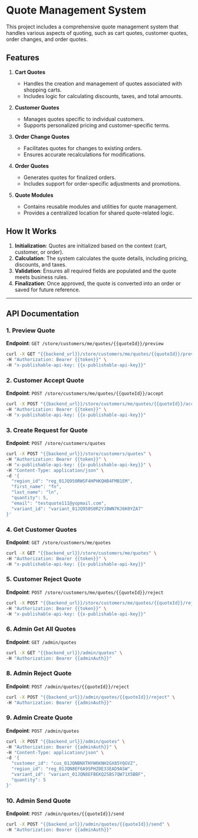 # Quote Management System

This project includes a comprehensive quote management system that handles various aspects of quoting, such as cart quotes, customer quotes, order changes, and order quotes.

## Features

1. **Cart Quotes**

   - Handles the creation and management of quotes associated with shopping carts.
   - Includes logic for calculating discounts, taxes, and total amounts.

2. **Customer Quotes**

   - Manages quotes specific to individual customers.
   - Supports personalized pricing and customer-specific terms.

3. **Order Change Quotes**

   - Facilitates quotes for changes to existing orders.
   - Ensures accurate recalculations for modifications.

4. **Order Quotes**

   - Generates quotes for finalized orders.
   - Includes support for order-specific adjustments and promotions.

5. **Quote Modules**
   - Contains reusable modules and utilities for quote management.
   - Provides a centralized location for shared quote-related logic.

## How It Works

1. **Initialization**: Quotes are initialized based on the context (cart, customer, or order).
2. **Calculation**: The system calculates the quote details, including pricing, discounts, and taxes.
3. **Validation**: Ensures all required fields are populated and the quote meets business rules.
4. **Finalization**: Once approved, the quote is converted into an order or saved for future reference.

---

## API Documentation

### 1. Preview Quote

**Endpoint**: `GET /store/customers/me/quotes/{{quoteId}}/preview`

```bash
curl -X GET "{{backend_url}}/store/customers/me/quotes/{{quoteId}}/preview" \
-H "Authorization: Bearer {{token}}" \
-H "x-publishable-api-key: {{x-publishable-api-key}}"
```

### 2. Customer Accept Quote

**Endpoint**: `POST /store/customers/me/quotes/{{quoteId}}/accept`

```bash
curl -X POST "{{backend_url}}/store/customers/me/quotes/{{quoteId}}/accept" \
-H "Authorization: Bearer {{token}}" \
-H "x-publishable-api-key: {{x-publishable-api-key}}"
```

### 3. Create Request for Quote

**Endpoint**: `POST /store/customers/quotes`

```bash
curl -X POST "{{backend_url}}/store/customers/quotes" \
-H "Authorization: Bearer {{token}}" \
-H "x-publishable-api-key: {{x-publishable-api-key}}" \
-H "Content-Type: application/json" \
-d '{
  "region_id": "reg_01JQ950RWSF4HPHKQHB4FMB1EM",
  "first_name": "fn",
  "last_name": "ln",
  "quantity": 5,
  "email": "testquote111@yopmail.com",
  "variant_id": "variant_01JQ950S0R2YJ8WN7KJ6K0YZA7"
}'
```

### 4. Get Customer Quotes

**Endpoint**: `GET /store/customers/me/quotes`

```bash
curl -X GET "{{backend_url}}/store/customers/me/quotes" \
-H "Authorization: Bearer {{token}}" \
-H "x-publishable-api-key: {{x-publishable-api-key}}"
```

### 5. Customer Reject Quote

**Endpoint**: `POST /store/customers/me/quotes/{{quoteId}}/reject`

```bash
curl -X POST "{{backend_url}}/store/customers/me/quotes/{{quoteId}}/reject" \
-H "Authorization: Bearer {{token}}" \
-H "x-publishable-api-key: {{x-publishable-api-key}}"
```

### 6. Admin Get All Quotes

**Endpoint**: `GET /admin/quotes`

```bash
curl -X GET "{{backend_url}}/admin/quotes" \
-H "Authorization: Bearer {{adminAuth}}"
```

### 8. Admin Reject Quote

**Endpoint**: `POST /admin/quotes/{{quoteId}}/reject`

```bash
curl -X POST "{{backend_url}}/admin/quotes/{{quoteId}}/reject" \
-H "Authorization: Bearer {{adminAuth}}"
```

### 9. Admin Create Quote

**Endpoint**: `POST /admin/quotes`

```bash
curl -X POST "{{backend_url}}/admin/quotes" \
-H "Authorization: Bearer {{adminAuth}}" \
-H "Content-Type: application/json" \
-d '{
  "customer_id": "cus_01JQNBNXTHYW6KNH2GX85YQGVZ",
  "region_id": "reg_01JQN8EF6A9SPHZ0E33EAD9ASW",
  "variant_id": "variant_01JQN8EFBEKQ25BS7QW71X5BBF",
  "quantity": 5
}'
```

### 10. Admin Send Quote

**Endpoint**: `POST /admin/quotes/{{quoteId}}/send`

```bash
curl -X POST "{{backend_url}}/admin/quotes/{{quoteId}}/send" \
-H "Authorization: Bearer {{adminAuth}}"
```
